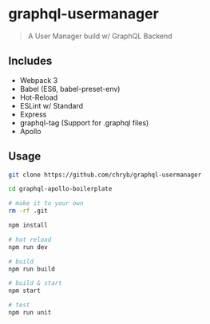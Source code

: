 # graphql-usermanager

> A User Manager build w/ GraphQL Backend

## Includes

- Webpack 3
- Babel (ES6, babel-preset-env)
- Hot-Reload
- ESLint w/ Standard
- Express
- graphql-tag (Support for .graphql files)
- Apollo

## Usage

```bash
git clone https://github.com/chryb/graphql-usermanager

cd graphql-apollo-boilerplate

# make it to your own
rm -rf .git

npm install

# hot reload
npm run dev

# build
npm run build

# build & start
npm start

# test
npm run unit
```
